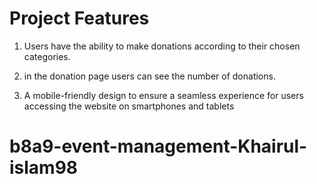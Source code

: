 # Project Features
1. Users have the ability to make donations according to their chosen categories.

2. in the donation page users can see the number of donations.

3. A mobile-friendly design to ensure a seamless experience for users accessing the website on smartphones and tablets
# b8a9-event-management-Khairul-islam98
